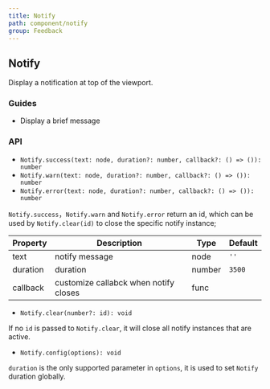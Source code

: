 ```yaml
---
title: Notify
path: component/notify
group: Feedback
---
```


## Notify

Display a notification at top of the viewport.

### Guides

- Display a brief message

### API

- `Notify.success(text: node, duration?: number, callback?: () => ()): number`
- `Notify.warn(text: node, duration?: number, callback?: () => ()): number`
- `Notify.error(text: node, duration?: number, callback?: () => ()): number`

`Notify.success`，`Notify.warn` and `Notify.error` return an id, which can be used by `Notify.clear(id)` to close the specific notify instance;

| Property       | Description            | Type     | Default    |
| -------- | ------------- | ------ | ------ |
| text     | notify message    | node   | `''`   |
| duration | duration          | number | `3500` |
| callback | customize callabck when notify closes | func   |        |

- `Notify.clear(number?: id): void`

If no `id` is passed to `Notify.clear`, it will close all notify instances that are active.

- `Notify.config(options): void`

`duration` is the only supported parameter in `options`, it is used to set `Notify` duration globally.
